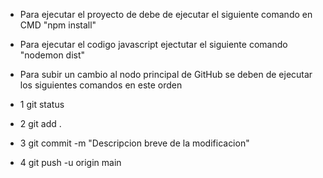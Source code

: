 - Para ejecutar el proyecto de debe de ejecutar el siguiente comando en CMD "npm install"
- Para ejecutar el codigo javascript ejectutar el siguiente comando "nodemon dist"

- Para subir un cambio al nodo principal de GitHub se deben de ejecutar los siguientes comandos en este orden

- 1 git status
- 2 git add .
- 3 git commit -m "Descripcion breve de la modificacion"
- 4 git push -u origin main